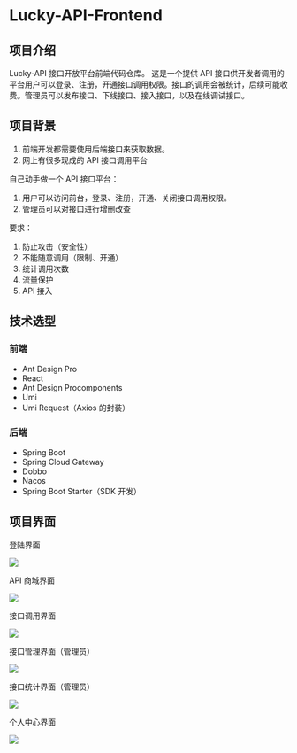 # Lucky-API-Frontend

## 项目介绍

Lucky-API 接口开放平台前端代码仓库。 这是一个提供 API 接口供开发者调用的平台用户可以登录、注册，开通接口调用权限。接口的调用会被统计，后续可能收费。管理员可以发布接口、下线接口、接入接口，以及在线调试接口。

## 项目背景

1. 前端开发都需要使用后端接口来获取数据。
2. 网上有很多现成的 API 接口调用平台

自己动手做一个 API 接口平台：

1. 用户可以访问前台，登录、注册，开通、关闭接口调用权限。
2. 管理员可以对接口进行增删改查

要求：

1. 防止攻击（安全性）
2. 不能随意调用（限制、开通）
3. 统计调用次数
4. 流量保护
5. API 接入

## 技术选型

### 前端

-   Ant Design Pro
-   React
-   Ant Design Procomponents
-   Umi
-   Umi Request（Axios 的封装）

### 后端

-   Spring Boot
-   Spring Cloud Gateway
-   Dobbo
-   Nacos
-   Spring Boot Starter（SDK 开发）

## 项目界面

登陆界面

![](E:\study\Api\lucky-api-frontend\public\api\登陆界面.png)

API 商城界面

![](E:\study\Api\lucky-api-frontend\public\api\API商城界面.png)

接口调用界面

![](E:\study\Api\lucky-api-frontend\public\api\接口调用界面.png)

接口管理界面（管理员）

![](E:\study\Api\lucky-api-frontend\public\api\接口管理界面.png)

接口统计界面（管理员）

![](E:\study\Api\lucky-api-frontend\public\api\接口统计分析界面.png)

个人中心界面

![](E:\study\Api\lucky-api-frontend\public\api\个人中心界面.png)
